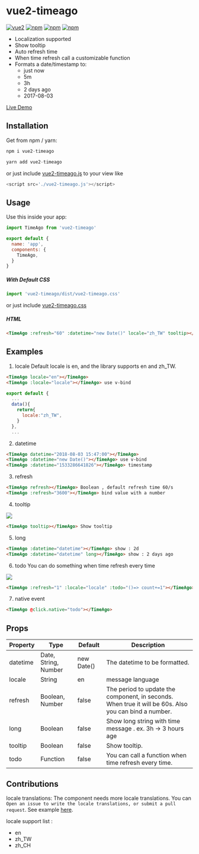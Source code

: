# vue2-timeago 
[![vue2](https://img.shields.io/badge/vue-2.x-brightgreen.svg)](https://vuejs.org/) [![npm](https://img.shields.io/npm/v/vue2-timeago.svg)](https://www.npmjs.com/package/vue2-timeago) [![npm](https://img.shields.io/npm/dt/vue2-timeago.svg)](https://www.npmjs.com/package/vue2-timeago) [![npm](https://img.shields.io/npm/l/vue2-timeago.svg)](https://github.com/runkids/vue2-timeago/blob/master/LICENSE)

- Localization supported
- Show tooltip 
- Auto refresh time
- When time refresh call a customizable function 
- Formats a date/timestamp to:
  -  just now
  -  5m
  -  3h
  -  2 days ago
  -  2017-08-03

[Live Demo](https://codesandbox.io/embed/myomwvkojj)

## Installation 
Get from npm / yarn:
```js
npm i vue2-timeago
```
```js
yarn add vue2-timeago
```
or just include [vue2-timeago.js](https://github.com/runkids/vue2-timeago/blob/master/dist/vue2-timeago.js) to your view like 

```js
<script src='./vue2-timeago.js'></script>
```

## Usage
Use this inside your app:
``` js
import TimeAgo from 'vue2-timeago'

export default {
  name: 'app',
  components: {
    TimeAgo,
  }
}
```

##### With Default CSS 
```js
import 'vue2-timeago/dist/vue2-timeago.css'
```
or just include [vue2-timeago.css](https://github.com/runkids/vue2-timeago/blob/master/dist/vue2-timeago.css)


##### HTML
```html
<TimeAgo :refresh="60" :datetime="new Date()" locale="zh_TW" tooltip></TimeAgo>
```
## Examples

1. locale
Default locale is en, and the library supports en and zh_TW.
```html
<TimeAgo locale="en"></TimeAgo> 
<TimeAgo :locale="locale"></TimeAgo> use v-bind
```
```js
export default {
  ...
  data(){
    return{
      locale:"zh_TW",
    }
  },
  ...
```
2. datetime
```html
<TimeAgo datetime="2018-08-03 15:47:00"></TimeAgo> 
<TimeAgo :datetime="new Date()"></TimeAgo> use v-bind
<TimeAgo :datetime="1533286641826"></TimeAgo> timestamp
```

3. refresh
```html
<TimeAgo refresh></TimeAgo> Boolean , default refresh time 60/s
<TimeAgo :refresh="3600"></TimeAgo> bind value with a number
```

4. tooltip
<img src="https://i.imgur.com/mRMt7Ps.png"/>

```html
<TimeAgo tooltip></TimeAgo> Show tooltip 
```

5. long
```html
<TimeAgo :datetime="datetime"></TimeAgo> show : 2d
<TimeAgo :datetime="datetime" long></TimeAgo> show : 2 days ago
```

6. todo
You can do something when time refresh every time
<img src="https://i.imgur.com/V1K6Xa2.gif"/>

```html
<TimeAgo :refresh="1" :locale="locale" :todo="()=> count+=1"></TimeAgo>
```
7. native event
```html
<TimeAgo @click.native="todo"></TimeAgo>
```
## Props

| Property  |  Type |  Default |  Description |
| ------------ | ------------ | ------------ | ------------ |
| datetime  |  Date, String, Number  |  new Date()  | The datetime to be formatted.|
| locale  |  String  |  en    | message language |
| refresh  |  Boolean, Number  |  false    | The period to update the component, in seconds. When true it will be 60s. Also you can bind a number.|
| long  |  Boolean  |  false    | Show long string with time message . ex. 3h -> 3 hours age|
| tooltip  |  Boolean  |  false    | Show tooltip.|
| todo  |  Function  |  false    | You can call a function when time refresh every time.|

## Contributions
locale translations: The component needs more locale translations. You can `Open an issue to write the locale translations, or submit a pull request`. 
See example [here](https://github.com/runkids/vue2-timeago/blob/master/src/lib/lang).

locale support list : 
- en 
- zh_TW
- zh_CH
